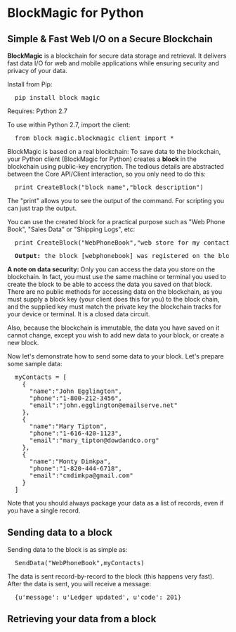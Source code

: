 # BlockMagic for Python
## Simple & Fast Web I/O on a Secure Blockchain
**BlockMagic** is a blockchain for secure data storage and retrieval. It delivers fast data I/O for web and mobile applications while ensuring security and privacy of your data.

Install from Pip:

<pre>
  pip install block_magic
</pre>

Requires: Python 2.7

To use within Python 2.7, import the client:

<pre>
  from block_magic.blockmagic_client import *
</pre>

BlockMagic is based on a real blockchain: To save data to the blockchain, your Python client (BlockMagic for Python) creates a **block** in the blockchain using public-key encryption. The tedious details are abstracted between the Core API/Client interaction, so you only need to do this:

<pre>
  print CreateBlock("block_name","block_description")
</pre>

The "print" allows you to see the output of the command. For scripting you can just trap the output.

You can use the created block for a practical purpose such as "Web Phone Book", "Sales Data" or "Shipping Logs", etc:

<pre>
  print CreateBlock("WebPhoneBook","web store for my contacts data")
</pre>

<pre>
  <b>Output: </b>the block [webphonebook] was registered on the blockchain
</pre>

<b>A note on data security: </b> Only you can access the data you store on the blockchain. In fact, you must use the same machine or terminal you used to create the block to be able to access the data you saved on that block. There are no public methods for accessing data on the blockchain, as you must supply a block key (your client does this for you) to the block chain, and the supplied key must match the private key the blockchain tracks for your device or terminal. It is a closed data circuit.

Also, because the blockchain is immutable, the data you have saved on it cannot change, except you wish to add new data to your block, or create a new block.

Now let's demonstrate how to send some data to your block. Let's prepare some sample data:

<pre>
  myContacts = [
    {
      "name":"John Egglington",
      "phone":"1-800-212-3456",
      "email":"john.egglington@emailserve.net"
    },
    {
      "name":"Mary Tipton",
      "phone":"1-616-420-1123",
      "email":"mary_tipton@dowdandco.org"
    },
    {
      "name":"Monty Dimkpa",
      "phone":"1-820-444-6718",
      "email":"cmdimkpa@gmail.com"
    }
  ]
</pre>

Note that you should always package your data as a list of records, even if you have a single record.

## Sending data to a block

Sending data to the block is as simple as:

<pre>
  SendData("WebPhoneBook",myContacts)
</pre>

The data is sent record-by-record to the block (this happens very fast). After the data is sent, you will receive a message:

<pre>
  {u'message': u'Ledger updated', u'code': 201}
</pre>

## Retrieving your data from a block
